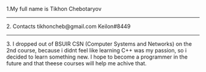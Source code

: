 <p>
  1.My full name is Tikhon Chebotaryov
  <hr />
  2. Contacts
tikhoncheb@gmail.com
Keilon#8449
<hr />
  3. I dropped out of BSUIR CSN (Computer Systems and Networks) on the 2nd course, because i didnt feel like learning C++ was my passion, so i decided to learn something new. I hope to become a programmer in the future and that theese courses will help me achive that.
  <p>